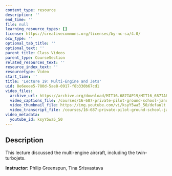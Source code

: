 ```yaml
---
content_type: resource
description: ''
end_time: ''
file: null
learning_resource_types: []
license: https://creativecommons.org/licenses/by-nc-sa/4.0/
ocw_type: ''
optional_tab_title: ''
optional_text: ''
parent_title: Class Videos
parent_type: CourseSection
related_resources_text: ''
resource_index_text: ''
resourcetype: Video
start_time: ''
title: 'Lecture 19: Multi-Engine and Jets'
uid: 8e6eeee5-780d-5ae8-0917-f8b330b67cd1
video_files:
  archive_url: https://archive.org/download/MIT16.687IAP19/MIT16_687IAP19_lec19_300k.mp4
  video_captions_file: /courses/16-687-private-pilot-ground-school-january-iap-2019/ebeb4cff9e905c7d9382d72109b79b0b_ksyY5wa5_50.vtt
  video_thumbnail_file: https://img.youtube.com/vi/ksyY5wa5_50/default.jpg
  video_transcript_file: /courses/16-687-private-pilot-ground-school-january-iap-2019/cf047d8b68dc1c7050afff6f57ac59de_ksyY5wa5_50.pdf
video_metadata:
  youtube_id: ksyY5wa5_50
---
```


Description
-----------

This lecture discussed the multi-engine aircraft, including the twin-turbojets.

**Instructor:** Philip Greenspun, Tina Srisvastava

